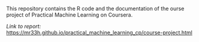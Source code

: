 
This repository contains the R code and the documentation of the ourse project of Practical Machine Learning on Coursera.

*Link to report:* https://mr33h.github.io/practical_machine_learning_cp/course-project.html

